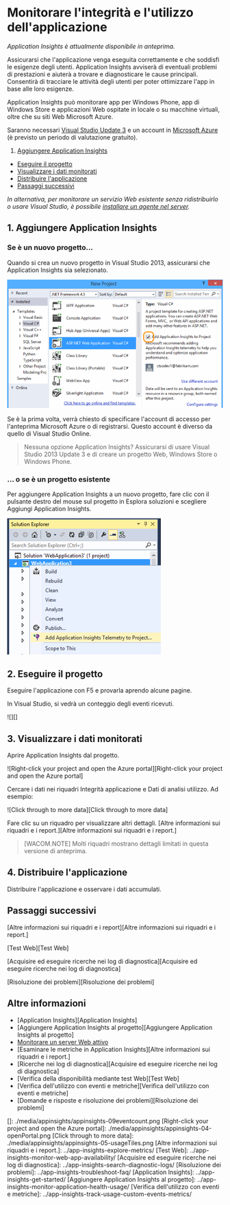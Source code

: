 <properties title="Monitor your app's health and usage with Application Insights" pageTitle="Monitor your app's health and usage with Application Insights" description="Get started with Application Insights. Analyze usage, availability and performance of your on-premises or Microsoft Azure applications." metaKeywords="analytics monitoring application insights" authors="awills"  />

<tags ms.service="application-insights" ms.workload="tbd" ms.tgt_pltfrm="ibiza" ms.devlang="na" ms.topic="article" ms.date="01/01/1900" ms.author="awills"></tags>

# Monitorare l'integrità e l'utilizzo dell'applicazione

*Application Insights è attualmente disponibile in anteprima.*

Assicurarsi che l'applicazione venga eseguita correttamente e che soddisfi le esigenze degli utenti. Application Insights avviserà di eventuali problemi di prestazioni e aiuterà a trovare e diagnosticare le cause principali. Consentirà di tracciare le attività degli utenti per poter ottimizzare l'app in base alle loro esigenze.

Application Insights può monitorare app per Windows Phone, app di Windows Store e applicazioni Web ospitate in locale o su macchine virtuali, oltre che su siti Web Microsoft Azure.

Saranno necessari [Visual Studio Update 3][Visual Studio Update 3] e un account in [Microsoft Azure][Microsoft Azure] (è previsto un periodo di valutazione gratuito).

1.  [Aggiungere Application Insights][Aggiungere Application Insights]

-   [Eseguire il progetto][Eseguire il progetto]
-   [Visualizzare i dati monitorati][Visualizzare i dati monitorati]
-   [Distribuire l'applicazione][Distribuire l'applicazione]
-   [Passaggi successivi][Passaggi successivi]

*In alternativa, per monitorare un servizio Web esistente senza ridistribuirlo o usare Visual Studio, è possibile [installare un agente nel server][installare un agente nel server].*

## <a name="add"></a>1. Aggiungere Application Insights

### Se è un nuovo progetto...

Quando si crea un nuovo progetto in Visual Studio 2013, assicurarsi che Application Insights sia selezionato.

![Create an ASP.NET project][Create an ASP.NET project]

Se è la prima volta, verrà chiesto di specificare l'account di accesso per l'anteprima Microsoft Azure o di registrarsi. Questo account è diverso da quello di Visual Studio Online.

> Nessuna opzione Application Insights? Assicurarsi di usare Visual Studio 2013 Update 3 e di creare un progetto Web, Windows Store o Windows Phone.

### ... o se è un progetto esistente

Per aggiungere Application Insights a un nuovo progetto, fare clic con il pulsante destro del mouse sul progetto in Esplora soluzioni e scegliere Aggiungi Application Insights.

![Choose Add Application Insights][Choose Add Application Insights]

## <a name="run"></a>2. Eseguire il progetto

Eseguire l'applicazione con F5 e provarla aprendo alcune pagine.

In Visual Studio, si vedrà un conteggio degli eventi ricevuti.

![][]

## <a name="monitor"></a>3. Visualizzare i dati monitorati

Aprire Application Insights dal progetto.

![Right-click your project and open the Azure portal][Right-click your project and open the Azure portal]

Cercare i dati nei riquadri Integrità applicazione e Dati di analisi utilizzo. Ad esempio:

![Click through to more data][Click through to more data]

Fare clic su un riquadro per visualizzare altri dettagli. [Altre informazioni sui riquadri e i report.][Altre informazioni sui riquadri e i report.]

> [WACOM.NOTE] Molti riquadri mostrano dettagli limitati in questa versione di anteprima.

## <a name="deploy"></a>4. Distribuire l'applicazione

Distribuire l'applicazione e osservare i dati accumulati.

## <a name="next"></a>Passaggi successivi

[Altre informazioni sui riquadri e i report][Altre informazioni sui riquadri e i report.]

[Test Web][Test Web]

[Acquisire ed eseguire ricerche nei log di diagnostica][Acquisire ed eseguire ricerche nei log di diagnostica]

[Risoluzione dei problemi][Risoluzione dei problemi]

## Altre informazioni

-   [Application Insights][Application Insights]
-   [Aggiungere Application Insights al progetto][Aggiungere Application Insights al progetto]
-   [Monitorare un server Web attivo][installare un agente nel server]
-   [Esaminare le metriche in Application Insights][Altre informazioni sui riquadri e i report.]
-   [Ricerche nei log di diagnostica][Acquisire ed eseguire ricerche nei log di diagnostica]
-   [Verifica della disponibilità mediante test Web][Test Web]
-   [Verifica dell'utilizzo con eventi e metriche][Verifica dell'utilizzo con eventi e metriche]
-   [Domande e risposte e risoluzione dei problemi][Risoluzione dei problemi]

<!--Link references-->

  [Visual Studio Update 3]: http://go.microsoft.com/fwlink/?LinkId=397827
  [Microsoft Azure]: http://azure.com
  [Aggiungere Application Insights]: #add
  [Eseguire il progetto]: #run
  [Visualizzare i dati monitorati]: #monitor
  [Distribuire l'applicazione]: #deploy
  [Passaggi successivi]: #next
  [installare un agente nel server]: ../app-insights-monitor-performance-live-website-now/
  [Create an ASP.NET project]: ./media/appinsights/appinsights-01-vsnewp1.png
  [Choose Add Application Insights]: ./media/appinsights/appinsights-03-addExisting.png
  []: ./media/appinsights/appinsights-09eventcount.png
  [Right-click your project and open the Azure portal]: ./media/appinsights/appinsights-04-openPortal.png
  [Click through to more data]: ./media/appinsights/appinsights-05-usageTiles.png
  [Altre informazioni sui riquadri e i report.]: ../app-insights-explore-metrics/
  [Test Web]: ../app-insights-monitor-web-app-availability/
  [Acquisire ed eseguire ricerche nei log di diagnostica]: ../app-insights-search-diagnostic-logs/
  [Risoluzione dei problemi]: ../app-insights-troubleshoot-faq/
  [Application Insights]: ../app-insights-get-started/
  [Aggiungere Application Insights al progetto]: ../app-insights-monitor-application-health-usage/
  [Verifica dell'utilizzo con eventi e metriche]: ../app-insights-track-usage-custom-events-metrics/
